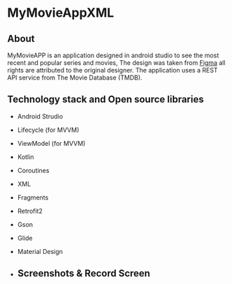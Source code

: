 # MyMovieAppXML
## About
MyMovieAPP is an application designed in android studio to see the most recent and popular series and movies, The design was taken from [Figma](https://www.figma.com/file/5Xwtt2FVF2SzQIgNQsXXqF/Cinemax---Movie-Apps-UI-Kit-(Community)?type=design&node-id=74-805&mode=design&t=R7e1HeisGcly6NGt-0) 
all rights are attributed to the original designer. The application uses a REST API service from The Movie Database (TMDB).

## Technology stack and Open source libraries 
- Android Strudio
- Lifecycle (for MVVM)
- ViewModel (for MVVM)
- Kotlin
- Coroutines
- XML
- Fragments
- Retrofit2
- Gson
- Glide
- Material Design

- ## Screenshots & Record Screen
